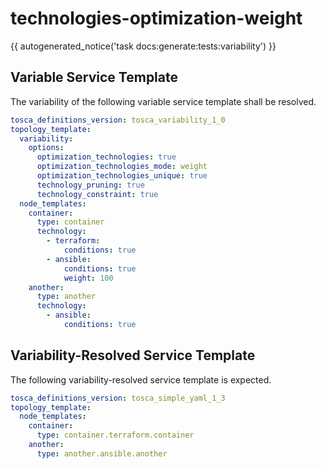 # technologies-optimization-weight

{{ autogenerated_notice('task docs:generate:tests:variability') }}


## Variable Service Template

The variability of the following variable service template shall be resolved.

```yaml linenums="1"
tosca_definitions_version: tosca_variability_1_0
topology_template:
  variability:
    options:
      optimization_technologies: true
      optimization_technologies_mode: weight
      optimization_technologies_unique: true
      technology_pruning: true
      technology_constraint: true
  node_templates:
    container:
      type: container
      technology:
        - terraform:
            conditions: true
        - ansible:
            conditions: true
            weight: 100
    another:
      type: another
      technology:
        - ansible:
            conditions: true
```




## Variability-Resolved Service Template

The following variability-resolved service template is expected.

```yaml linenums="1"
tosca_definitions_version: tosca_simple_yaml_1_3
topology_template:
  node_templates:
    container:
      type: container.terraform.container
    another:
      type: another.ansible.another
```


